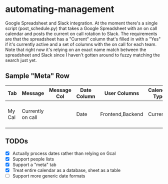 # automating-management

Google Spreadsheet and Slack integration. At the moment there's a single script (post_schedule.py) that takes a Google Spreadsheet with an on call calendar and posts the current on call rotation to Slack. The requirements are that the spreadsheet has a "Current" column that's filled in with a "Yes" if it's currently active and a set of columns with the on call for each team. Note that right now it's relying on an exact name match between the spreadsheet and Slack since I haven't gotten around to fuzzy matching the search just yet.

## Sample "Meta" Row

Tab | Message | Message Col | Date Column | User Columns | Calendar Type | Slack Channels |Active
--- | --- | --- | --- | --- | --- | --- | ---
My Cal | Currently on call | | Date | Frontend,Backend | Current | #eng-oncall, #eng-general | 1

## TODOs

- [x] Actually process dates rather than relying on Gcal
- [x] Support people lists
- [x] Support a "meta" tab
- [x] Treat entire calendar as a database, sheet as a table
- [ ] Support more generic date formats
